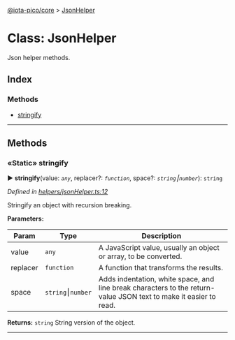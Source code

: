 [@iota-pico/core](../README.md) > [JsonHelper](../classes/jsonhelper.md)



# Class: JsonHelper


Json helper methods.

## Index

### Methods

* [stringify](jsonhelper.md#stringify)



---
## Methods
<a id="stringify"></a>

### «Static» stringify

► **stringify**(value: *`any`*, replacer?: *`function`*, space?: *`string`⎮`number`*): `string`



*Defined in [helpers/jsonHelper.ts:12](https://github.com/iotaeco/iota-pico-core/blob/96a402e/src/helpers/jsonHelper.ts#L12)*



Stringify an object with recursion breaking.


**Parameters:**

| Param | Type | Description |
| ------ | ------ | ------ |
| value | `any`   |  A JavaScript value, usually an object or array, to be converted. |
| replacer | `function`   |  A function that transforms the results. |
| space | `string`⎮`number`   |  Adds indentation, white space, and line break characters to the return-value JSON text to make it easier to read. |





**Returns:** `string`
String version of the object.






___


